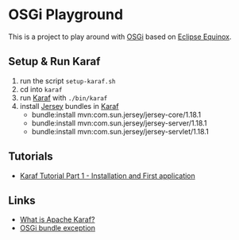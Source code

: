 # OSGi Playground

This is a project to play around with [OSGi][osgi] based on [Eclipse Equinox][equinox].

## Setup & Run Karaf

1. run the script `setup-karaf.sh`
2. cd into `karaf`
3. run [Karaf][karaf] with `./bin/karaf`
4. install [Jersey][jersey] bundles in [Karaf][karaf]
    - bundle:install mvn:com.sun.jersey/jersey-core/1.18.1
    - bundle:install mvn:com.sun.jersey/jersey-server/1.18.1
    - bundle:install mvn:com.sun.jersey/jersey-servlet/1.18.1

## Tutorials

- [Karaf Tutorial Part 1 - Installation and First application](http://liquid-reality.de/plugins/servlet/mobile#content/view/5865484)

## Links

- [What is Apache Karaf?](http://stackoverflow.com/questions/17350281/what-exactly-is-apache-karaf)
- [OSGi bundle exception](http://stackoverflow.com/questions/11161871/org-osgi-framework-bundleexception-could-not-find-bundle-org-eclipse-equinox-c)

[equinox]:  http://www.eclipse.org/equinox/documents/quickstart.php
[osgi]:     https://de.wikipedia.org/wiki/OSGi
[karaf]:    http://karaf.apache.org/
[jersey]:   https://jersey.java.net/